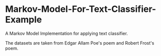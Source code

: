 # Markov-Model-For-Text-Classifier-Example

A Markov Model Implementation for applying text classifier.

The datasets are taken from Edgar Allam Poe's poem and Robert Frost's poem.
